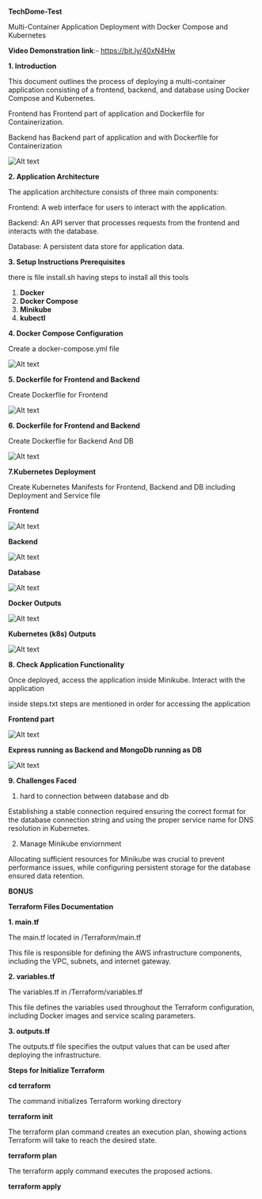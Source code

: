 **TechDome-Test**

Multi-Container Application Deployment with Docker Compose and Kubernetes

**Video Demonstration link**:- https://bit.ly/40xN4Hw

**1. Introduction**

This document outlines the process of deploying a multi-container application consisting of a frontend, backend, and database using Docker Compose and Kubernetes.

Frontend has Frontend part of application and Dockerfile for Containerization. 

Backend has Backend part of application and with Dockerfile for Containerization

![Alt text](/Screenshots/demo-ss-1.jpg)

**2. Application Architecture**

The application architecture consists of three main components:

Frontend: A web interface for users to interact with the application.

Backend: An API server that processes requests from the frontend and interacts with the database.

Database: A persistent data store for application data.

**3. Setup Instructions Prerequisites**

there is file install.sh having steps to install all this tools 

1) **Docker**
2) **Docker Compose**
3) **Minikube**
4) **kubectl**

**4. Docker Compose Configuration**

Create a docker-compose.yml file 

![Alt text](/Screenshots/docker-compose-file-ss-2.jpg)

**5. Dockerfile for Frontend and Backend**

Create Dockerflie for Frontend

![Alt text](/Screenshots/dockerfile-frontend-ss-3.jpg)

**6. Dockerfile for Frontend and Backend**

Create Dockerflie for Backend And DB

![Alt text](/Screenshots/backend-db-dockerfile-ss-4.jpg)

**7.Kubernetes Deployment**

Create Kubernetes Manifests for Frontend, Backend and DB
including Deployment and Service file

**Frontend**

![Alt text](/Screenshots/k8s-frontend-ss-5.jpg)

**Backend**

![Alt text](/Screenshots/k8s-backend-ss-6.jpg)

**Database**

![Alt text](/Screenshots/k8s-db-ss-7.jpg)

**Docker Outputs**

![Alt text](/Screenshots/docker-ss-8.jpg)

**Kubernetes (k8s) Outputs**

![Alt text](/Screenshots/k8s-ss-9.jpg)

**8. Check Application Functionality**

Once deployed, access the application inside Minikube. Interact with the application 

inside steps.txt steps are mentioned in order for accessing the application

**Frontend part**

![Alt text](/Screenshots/frontend-run-10.jpg)

**Express running as Backend and MongoDb running as DB**

![Alt text](/Screenshots/backend-db-run-11.jpg)

**9. Challenges Faced**
1) hard to connection between database and db

Establishing a stable connection required ensuring the correct format for the database connection string and using the proper service name for DNS resolution in Kubernetes.

2) Manage Minikube enviornment

Allocating sufficient resources for Minikube was crucial to prevent performance issues, while configuring persistent storage for the database ensured data retention. 


**BONUS**

**Terraform Files Documentation**

**1. main.tf**

The main.tf located in /Terraform/main.tf 

This file is responsible for defining the AWS infrastructure components, including the VPC, subnets, and internet gateway.

**2. variables.tf**

The variables.tf in /Terraform/variables.tf

This file defines the variables used throughout the Terraform configuration, including Docker images and service scaling parameters.

**3. outputs.tf**

The outputs.tf file specifies the output values that can be used after deploying the infrastructure.

**Steps for Initialize Terraform**


**cd terraform**

The command initializes Terraform working directory

**terraform init**

The terraform plan command creates an execution plan, showing actions Terraform will take to reach the desired state.

**terraform plan**

The terraform apply command executes the proposed actions.

**terraform apply**

































































